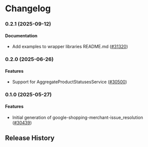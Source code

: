 # Changelog

### 0.2.1 (2025-09-12)

#### Documentation

* Add examples to wrapper libraries README.md ([#31320](https://github.com/googleapis/google-cloud-ruby/issues/31320)) 

### 0.2.0 (2025-06-26)

#### Features

* Support for AggregateProductStatusesService ([#30500](https://github.com/googleapis/google-cloud-ruby/issues/30500)) 

### 0.1.0 (2025-05-27)

#### Features

* Initial generation of google-shopping-merchant-issue_resolution ([#30439](https://github.com/googleapis/google-cloud-ruby/issues/30439)) 

## Release History
